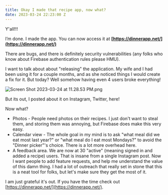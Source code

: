 ```yaml
---
title: Okay I made that recipe app, now what?
date: 2023-03-24 22:23:00 Z
---
```


Y'all!!!

I’m done. I made the app. You can now access it at **[https://dinnerapp.net/](https://dinnerapp.net/)**

There are bugs, and there is definitely security vulnerabilities (any folks who know about Firebase authentication rules please HMU).

I want to talk about about "releasing" the application. My wife and I had been using it for a couple months, and as she noticed things I would create a fix for it. But today? Well somehow having even 4 users broke everything!

![Screen Shot 2023-03-24 at 11.28.53 PM.png](/uploads/Screen%20Shot%202023-03-24%20at%2011.28.53%20PM.png)

But its out, I posted about it on Instagram, Twitter, here!

Now what?

* Photos - People need photos on their recipes. I just don't want to steal them, and storing them was annoying, but Firebase does make this very easy.
* Calendar view - The whole goal in my mind is to ask "what meal did we eat most last year?" or "what meal do I eat most Mondays?" to avoid the "Dinner picker"'s choice. There is a lot more overhead here.
* A feedback area. We are now at 30 "active" (meaning signed in and added a recipe) users. That is insane from a single Instagram post. Now I want people to add feature requests, and help me understand the value of this damn thing. I had a lot of outreach that really set in stone that this is a neat tool for folks, but let's make sure they get the most of it.

I am just grateful it's out. If you have the time check out [https://dinnerapp.net/](https://dinnerapp.net/).
